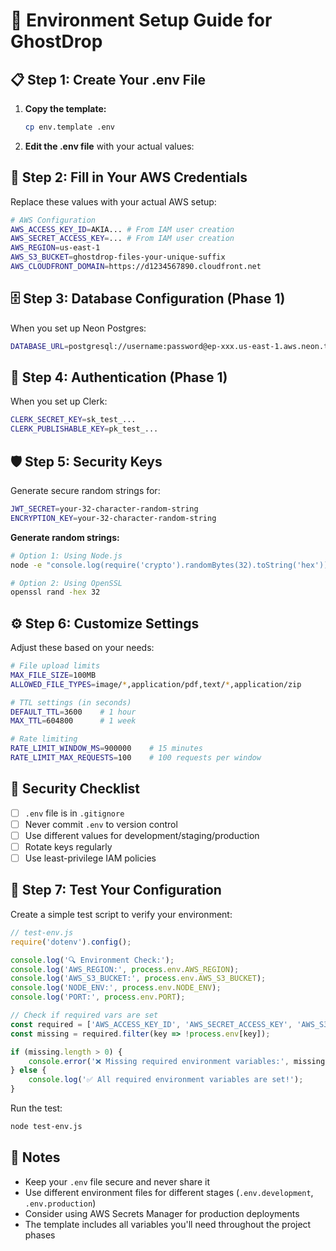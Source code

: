 # 🔧 Environment Setup Guide for GhostDrop

## 📋 **Step 1: Create Your .env File**

1. **Copy the template:**
   ```bash
   cp env.template .env
   ```

2. **Edit the .env file** with your actual values:

## 🔑 **Step 2: Fill in Your AWS Credentials**

Replace these values with your actual AWS setup:

```bash
# AWS Configuration
AWS_ACCESS_KEY_ID=AKIA... # From IAM user creation
AWS_SECRET_ACCESS_KEY=... # From IAM user creation
AWS_REGION=us-east-1
AWS_S3_BUCKET=ghostdrop-files-your-unique-suffix
AWS_CLOUDFRONT_DOMAIN=https://d1234567890.cloudfront.net
```

## 🗄️ **Step 3: Database Configuration (Phase 1)**

When you set up Neon Postgres:

```bash
DATABASE_URL=postgresql://username:password@ep-xxx.us-east-1.aws.neon.tech/ghostdrop?sslmode=require
```

## 🔐 **Step 4: Authentication (Phase 1)**

When you set up Clerk:

```bash
CLERK_SECRET_KEY=sk_test_...
CLERK_PUBLISHABLE_KEY=pk_test_...
```

## 🛡️ **Step 5: Security Keys**

Generate secure random strings for:

```bash
JWT_SECRET=your-32-character-random-string
ENCRYPTION_KEY=your-32-character-random-string
```

**Generate random strings:**
```bash
# Option 1: Using Node.js
node -e "console.log(require('crypto').randomBytes(32).toString('hex'))"

# Option 2: Using OpenSSL
openssl rand -hex 32
```

## ⚙️ **Step 6: Customize Settings**

Adjust these based on your needs:

```bash
# File upload limits
MAX_FILE_SIZE=100MB
ALLOWED_FILE_TYPES=image/*,application/pdf,text/*,application/zip

# TTL settings (in seconds)
DEFAULT_TTL=3600    # 1 hour
MAX_TTL=604800      # 1 week

# Rate limiting
RATE_LIMIT_WINDOW_MS=900000    # 15 minutes
RATE_LIMIT_MAX_REQUESTS=100    # 100 requests per window
```

## 🚨 **Security Checklist**

- [ ] `.env` file is in `.gitignore`
- [ ] Never commit `.env` to version control
- [ ] Use different values for development/staging/production
- [ ] Rotate keys regularly
- [ ] Use least-privilege IAM policies

## 🧪 **Step 7: Test Your Configuration**

Create a simple test script to verify your environment:

```javascript
// test-env.js
require('dotenv').config();

console.log('🔍 Environment Check:');
console.log('AWS_REGION:', process.env.AWS_REGION);
console.log('AWS_S3_BUCKET:', process.env.AWS_S3_BUCKET);
console.log('NODE_ENV:', process.env.NODE_ENV);
console.log('PORT:', process.env.PORT);

// Check if required vars are set
const required = ['AWS_ACCESS_KEY_ID', 'AWS_SECRET_ACCESS_KEY', 'AWS_S3_BUCKET'];
const missing = required.filter(key => !process.env[key]);

if (missing.length > 0) {
    console.error('❌ Missing required environment variables:', missing);
} else {
    console.log('✅ All required environment variables are set!');
}
```

Run the test:
```bash
node test-env.js
```

## 📝 **Notes**

- Keep your `.env` file secure and never share it
- Use different environment files for different stages (`.env.development`, `.env.production`)
- Consider using AWS Secrets Manager for production deployments
- The template includes all variables you'll need throughout the project phases
